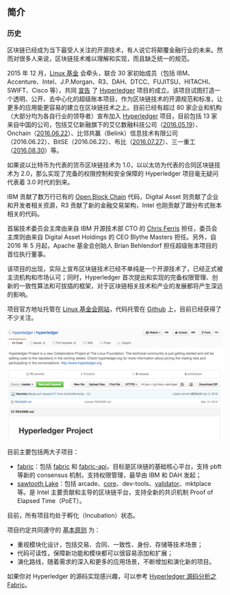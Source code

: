 ## 简介

### 历史
区块链已经成为当下最受人关注的开源技术，有人说它将颠覆金融行业的未来。然而对很多人来说，区块链技术难以理解和实现，而且缺乏统一的规范。

2015 年 12 月，[Linux 基金](http://www.linuxfoundation.org/) 会牵头，联合 30 家初始成员（包括 IBM、Accenture、Intel、J.P.Morgan、R3、DAH、DTCC、FUJITSU、HITACHI、SWIFT、Cisco 等），共同 [宣告](https://www.hyperledger.org/news/announcement/2016/02/hyperledger-project-announces-30-founding-members) 了 [Hyperledger](https://www.hyperledger.org) 项目的成立。该项目试图打造一个透明、公开、去中心化的超级账本项目，作为区块链技术的开源规范和标准，让更多的应用能更容易的建立在区块链技术之上。目前已经有超过 80 家企业和机构（大部分均为各自行业的领导者）宣布加入 [Hyperledger](https://www.hyperledger.org/) 项目，目前包括 13 家来自中国的公司，包括艾亿新融旗下的艾亿数融科技公司（[2016.05.19](https://www.hyperledger.org/news/announcement/2016/05/hyperledger-project-announces-addition-eight-new-members)）、Onchain（[2016.06.22](https://www.hyperledger.org/news/announcement/2016/06/hyperledger-projects-maintains-strong-momentum-new-members)）、比邻共赢（Belink）信息技术有限公司（2016.06.22）、BitSE（2016.06.22）、布比（[2016.07.27](https://www.hyperledger.org/news/announcement/2016/07/hyperledger-project-has-welcomed-more-60-members-february)）、三一重工（[2016.08.30](https://www.hyperledger.org/news/announcement/2016/08/hyperledger-project-grows-170-percent-six-months)）等。

如果说以比特币为代表的货币区块链技术为 1.0，以以太坊为代表的合同区块链技术为 2.0，那么实现了完备的权限控制和安全保障的 Hyperledger 项目毫无疑问代表着 3.0 时代的到来。

IBM 贡献了数万行已有的 [Open Block Chain](https://github.com/openblockchain) 代码，Digital Asset 则贡献了企业和开发者相关资源，R3 贡献了新的金融交易架构，Intel 也刚贡献了跟分布式账本相关的代码。

首届技术委员会主席由来自 IBM 开源技术部 CTO 的 [Chris Ferris](https://www.linkedin.com/in/chrisfer) 担任，委员会主席则由来自 Digital Asset Holdings 的 CEO Blythe Masters 担任。另外，自 2016 年 5 月起，Apache 基金会创始人 Brian Behlendorf 担任超级账本项目的首位执行董事。

该项目的出现，实际上宣布区块链技术已经不单纯是一个开源技术了，已经正式被主流机构和市场认可；同时，Hyperledger 首次提出和实现的完备权限管理、创新的一致性算法和可拔插的框架，对于区块链相关技术和产业的发展都将产生深远的影响。

项目官方地址托管在 [Linux 基金会网站](https://blockchain.linuxfoundation.org/)，代码托管在 [Github](https://github.com/hyperledger/hyperledger) 上，目前已经获得了不少关注。

![](_images/hyperledger.png)

目前主要包括两大子项目：

* [fabric](https://github.com/hyperledger/fabric)：包括 [fabric](https://github.com/hyperledger/fabric) 和 [fabric-api](https://github.com/hyperledger/fabric-api)，目标是区块链的基础核心平台，支持 pbft 等新的 consensus 机制，支持权限管理，最早由 IBM 和 DAH 发起；
* [sawtooth Lake](https://github.com/hyperledger/sawtooth-core)：包括 arcade、[core](https://github.com/hyperledger/sawtooth-core)、dev-tools、[validator](https://github.com/hyperledger/sawtooth-validator)、mktplace 等。是 Intel 主要贡献和主导的区块链平台，支持全新的共识机制 Proof of Elapsed Time（PoET）。

目前，所有项目均处于孵化（Incubation）状态。

项目约定共同遵守的 [基本原则](https://github.com/hyperledger/hyperledger) 为：

* 重视模块化设计，包括交易、合同、一致性、身份、存储等技术场景；
* 代码可读性，保障新功能和模块都可以很容易添加和扩展；
* 演化路线，随着需求的深入和更多的应用场景，不断增加和演化新的项目。

如果你对 Hyperledger 的源码实现感兴趣，可以参考 [Hyperledger 源码分析之 Fabric](https://github.com/yeasy/hyperledger_code_fabric)。
